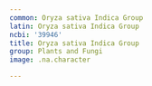 ```yaml
---
common: Oryza sativa Indica Group
latin: Oryza sativa Indica Group
ncbi: '39946'
title: Oryza sativa Indica Group
group: Plants and Fungi
image: .na.character

---
```

